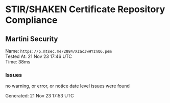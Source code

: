 # STIR/SHAKEN Certificate Repository Compliance

## Martini Security

Name: `https://p.mtsec.me/2884/XzacJwHYznQ6.pem`\
Tested At: 21 Nov 23 17:46 UTC\
Time: 38ms

### Issues

no warning, or error, or notice date level issues were found

Generated: 21 Nov 23 17:53 UTC